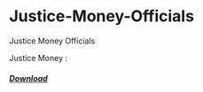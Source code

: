 # Justice-Money-Officials
Justice Money Officials

Justice Money :  <h4><i><b><a href ="https://github.com/mdrahad58/Justice-Money-Officials/releases/download/Money/Justice.Money_1.0.apk">Download</a></b></i></h4>
</div>
